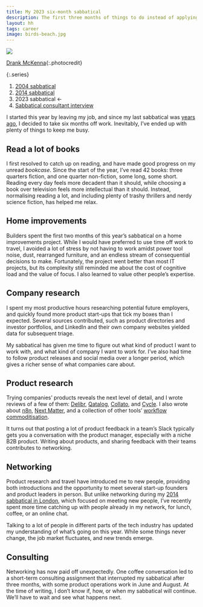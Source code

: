 ```yaml
---
title: My 2023 six-month sabbatical
description: The first three months of things to do instead of applying for a job
layout: hh
tags: career
image: birds-beach.jpg
---
```


![](birds-beach.jpg)

[Drank McKenna](https://unsplash.com/photos/OD9EOzfSOh0){:.photocredit}

{:.series}
1. [2004 sabbatical](sabbatical-2004)
2. [2014 sabbatical](sabbatical-2014)
3. 2023 sabbatical ←
4. [Sabbatical consultant interview](lyndall-farley)


I started this year by leaving my job, and since my last sabbatical was
[years ago](sabbatical-2014), I decided to take six months off work.
Inevitably, I’ve ended up with plenty of things to keep me busy.

## Read a lot of books

I first resolved to catch up on reading, and have made good progress on my unread _bookcase_.
Since the start of the year, I’ve read 42 books: three quarters fiction, and one quarter non-fiction, some long, some short.
Reading every day feels more decadent than it should,
while choosing a book over television feels more intellectual than it should.
Instead, normalising reading a lot, and including plenty of trashy thrillers and nerdy science fiction, has helped me relax.

## Home improvements

Builders spent the first two months of this year’s sabbatical on a home improvements project.
While I would have preferred to use time off work to travel, I avoided a lot of stress by not having to work amidst power tool noise, dust, rearranged furniture, and an endless stream of consequential decisions to make.
Fortunately, the project went better than most IT projects, 
but its complexity still reminded me about the cost of cognitive load and the value of focus.
I also learned to value other people’s expertise.

## Company research

I spent my most productive hours researching potential future employers,
and quickly found more product start-ups that tick my boxes than I expected.
Several sources contributed, such as product directories and investor portfolios,
and LinkedIn and their own company websites yielded data for subsequent triage.

My sabbatical has given me time to figure out what kind of product I want to work with, and what kind of company I want to work for.
I’ve also had time to follow  product releases and social media over a longer period, which gives a richer sense of what companies care about.

## Product research

Trying companies’ products reveals the next level of detail, and I wrote reviews of a few of them:
[Delibr](delibr-views), [Qatalog](qatalog-review), 
[Collato](collato-review), and [Cycle](cycle-review).
I also wrote about [n8n](literate-workflow-programming),
[Next Matter](collaboration-commoditisation),
and a collection of other tools’ [workflow commoditisation](workflow-commoditisation).

It turns out that posting a lot of product feedback in a team’s Slack typically gets you a conversation with the product manager, especially with a niche B2B product.
Writing about products, and sharing feedback with their teams contributes to networking.

## Networking

Product research and travel have introduced me to new people, providing both introductions and the opportunity to meet several start-up founders and product leaders in person.
But unlike networking during my [2014 sabbatical in London](sabbatical-2014), which focused on meeting new people,
I’ve recently spent more time catching up with people already in my network, for lunch, coffee, or an online chat.

Talking to a lot of people in different parts of the tech industry has updated my understanding of what’s going on this year.
While some things never change, the job market fluctuates, and new trends emerge.

## Consulting

Networking has now paid off unexpectedly.
One coffee conversation led to a short-term consulting assignment that interrupted my sabbatical after three months, with some product operations work in June and August.
At the time of writing, I don’t know if, how, or when my sabbatical will continue.
We’ll have to wait and see what happens next.
